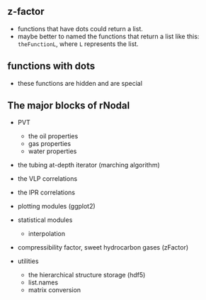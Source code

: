 ## z-factor
* functions that have dots could return a list.
* maybe better to named the functions that return a list like this: `theFunctionL`, where `L` represents the list.

## functions with dots
* these functions are hidden and are special

## The major blocks of rNodal
* PVT
    * the oil properties
    * gas properties
    * water properties

* the tubing at-depth iterator (marching algorithm)
* the VLP correlations
* the IPR correlations

* plotting modules (ggplot2)
* statistical modules
    * interpolation

* compressibility factor, sweet hydrocarbon gases (zFactor)

* utilities
    * the hierarchical structure storage (hdf5)
    * list.names
    * matrix conversion

    

